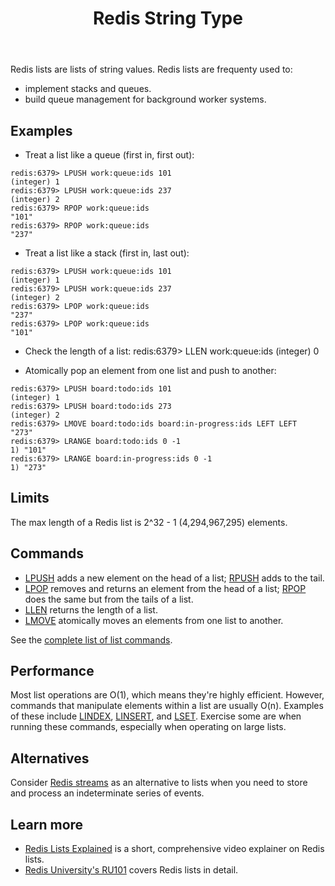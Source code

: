 ﻿---
title: "Redis String Type"
linkTitle: "Strings"
weight: 2
description: >
    Introduction to the Redis String data type
---

Redis lists are lists of string values. Redis lists are frequenty used to:

* implement stacks and queues.
* build queue management for background worker systems.

## Examples

* Treat a list like a queue (first in, first out):

```
redis:6379> LPUSH work:queue:ids 101
(integer) 1
redis:6379> LPUSH work:queue:ids 237
(integer) 2
redis:6379> RPOP work:queue:ids
"101"
redis:6379> RPOP work:queue:ids
"237"
```

* Treat a list like a stack (first in, last out):
```
redis:6379> LPUSH work:queue:ids 101
(integer) 1
redis:6379> LPUSH work:queue:ids 237
(integer) 2
redis:6379> LPOP work:queue:ids
"237"
redis:6379> LPOP work:queue:ids
"101"
```

* Check the length of a list:
redis:6379> LLEN work:queue:ids
(integer) 0

* Atomically pop an element from one list and push to another:
```
redis:6379> LPUSH board:todo:ids 101
(integer) 1
redis:6379> LPUSH board:todo:ids 273
(integer) 2
redis:6379> LMOVE board:todo:ids board:in-progress:ids LEFT LEFT
"273"
redis:6379> LRANGE board:todo:ids 0 -1
1) "101"
redis:6379> LRANGE board:in-progress:ids 0 -1
1) "273"
```

## Limits

The max length of a Redis list is 2^32 - 1 (4,294,967,295) elements.

## Commands

* [LPUSH](/commands/lpush) adds a new element on the head of a list; [RPUSH](/commands/rpush) adds to the tail. 
* [LPOP](/commands/lpush) removes and returns an element from the head of a list; [RPOP](/commands/rpush) does the same but from the tails of a list. 
* [LLEN](/commands/llen) returns the length of a list.
* [LMOVE](/commands/lmove) atomically moves an elements from one list to another.

See the [complete list of list commands](https://redis.io/commands/?group=list).

## Performance

Most list operations are O(1), which means they're highly efficient. However, commands that manipulate elements within a list are usually O(n). Examples of these include [LINDEX](/commands/lindex), [LINSERT](/commands/linsert), and [LSET](/commmands/lset). Exercise some are when running these commands, especially when operating on large lists.

## Alternatives

Consider [Redis streams](/docs/manual/data-types/streams) as an alternative to lists when you need to store and process an indeterminate series of events.

## Learn more

* [Redis Lists Explained](https://www.youtube.com/watch?v=PB5SeOkkxQc) is a short, comprehensive video explainer on Redis lists.
* [Redis University's RU101](https://university.redis.com/courses/ru101/) covers Redis lists in detail.
